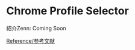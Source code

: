 # Chrome Profile Selector

紹介Zenn: Coming Soon



[Reference/参考文献](https://github.com/Hammerspoon/hammerspoon/issues/257)

